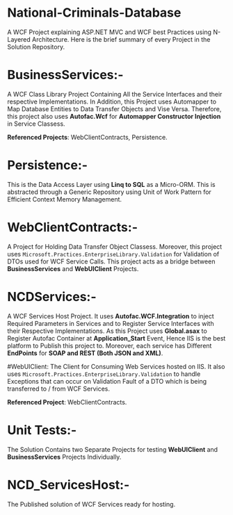 # National-Criminals-Database
A WCF Project explaining ASP.NET MVC and WCF best Practices using N-Layered Architecture. Here is the brief summary of every Project in the Solution Repository.

# BusinessServices:-
A WCF Class Library Project Containing All the Service Interfaces and their respective Implementations. In Addition, this Project uses Automapper to Map Database Entities to Data Transfer Objects and Vise Versa. Therefore, this project also uses **Autofac.Wcf** for **Automapper Constructor Injection** in Service Classess.

**Referenced Projects**: WebClientContracts, Persistence.

# Persistence:-
This is the Data Access Layer using **Linq to SQL** as a Micro-ORM. This is abstracted through a Generic Repository using Unit of Work Pattern for Efficient Context Memory Management.

# WebClientContracts:-
A Project for Holding Data Transfer Object Classess. Moreover, this project uses ``Microsoft.Practices.EnterpriseLibrary.Validation`` for Validation of DTOs used for WCF Service Calls. This project acts as a bridge between **BusinessServices** and **WebUIClient** Projects.

# NCDServices:-
A WCF Services Host Project. It uses **Autofac.WCF.Integration** to inject Required Parameters in Services and to Register Service Interfaces with their Respective Implementations. As this Project uses **Global.asax** to Register Autofac Container at **Application_Start** Event, Hence IIS is the best platform to Publish this project to. Moreover, each service has Different **EndPoints** for **SOAP and REST (Both JSON and XML)**. 


#WebUIClient:
The Client for Consuming Web Services hosted on IIS. It also uses ``Microsoft.Practices.EnterpriseLibrary.Validation`` to handle Exceptions that can occur on Validation Fault of a DTO which is being transferred to / from WCF Services.

**Referenced Project**: WebClientContracts.

# Unit Tests:-
The Solution Contains two Separate Projects for testing **WebUIClient** and **BusinessServices** Projects Individually.

# NCD_ServicesHost:-
The Published solution of WCF Services ready for hosting.

